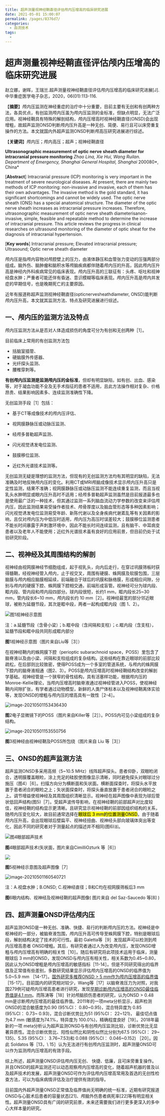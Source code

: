 ```yaml
---
title: 超声测量视神经鞘直径评估颅内压增高的临床研究进展
date: 2021-05-01 15:00:07
permalink: /pages/8376d7/
categories:
  - 血流技术
tags:
  - 
---
```

# 超声测量视神经鞘直径评估颅内压增高的临床研究进展

赵立娜，谢晖，王瑞兰.超声测量视神经鞘直径评估颅内压增高的临床研究进展[J].中华重症医学电子杂志，2020，06(01):113-116.

【**摘要**】颅内压监测在神经重症的治疗中十分重要，目前主要有无创和有创两种方法，各具优点，有创监测颅内压虽为颅内压监测的金标准，但缺点明显，无法广泛应用。视神经鞘具有特殊的解剖结构，颅内压增高时视神经鞘直径(ONSD)会出现增粗，故超声监测ONSD判断颅内压升高是一种无创、简便、易行且可以床旁重复操作的方法。本文就国内外超声监测ONSD判断颅高压研究进展进行综述。

【**关键词**】颅内压；颅内高压；超声；视神经鞘直径

**Ultrasonographic measurement of optic nerve sheath diameter for intracranial pressure monitoring** *Zhao Lina, Xie Hui, Wang Ruilan. Department of Emergency, Shanghai General Hospital, Shanghai* 200080*, China*

[**Abstract**] Intracranial pressure (ICP) monitoring is very important in the treatment of severe neurological diseases. At present, there are mainly two methods of ICP monitoring: non-invasive and invasive, each of them has their own advantages. The invasive method is the gold standard, it has significant shortcomings and cannot be widely used. The optic nerve sheath (ONS) has a special anatomical structure. The diameter of the optic nerve sheath increases as intracranial pressure increases. Therefore, ultrasonographic measurement of optic nerve sheath diameterisanon-invasive, simple, feasible and repeatable method to determine the increase of intracranial pressure. This article reviews the progress in clinical researches on ultrasound monitoring of the diameter of optic sheat for the diagnosis of intracranial hypertension.

[**Key words**] Intracranial pressure; Elevated intracranial pressure; Ultrasound; Optic nerve sheath diameter

颅内压是指颅内容物对颅腔壁上的压力，由液体静压和血管张力变动的压强两部分组成。脑外伤、脑肿瘤和脑积水等颅脑疾病都伴随着颅内压的升高，因此颅内压升高是神经内外科疾病常见的临床表现。颅内压升高的三联征有：头疼、呕吐和视神经盘水肿；严重者可能还伴有昏迷、意识模糊等临床表现。颅内压升高是颅内并发症的早期信号，也是晚期死亡的主要原因。

近年有报道称超声监测视神经鞘直径(opticnervesheathdiameter, ONSD)能判断颅内压升高，本文就其监测方法、特点及研究进展进行综述。

## 一、颅内压的监测方法及特点

颅内压监测方法从是否对人体造成损伤的角度可分为有创和无创两种［1］。

目前临床上常用的有创监测方法包

- 括脑室插管、
- 硬脑膜外传感器、
- 光纤探头监测、
- 腰椎穿刺等。

**有创颅内压监测是监测颅内压的金标准**，但却有明显缺陷，如有创、出血、感染等，对于凝血功能不全及无手术指征的患者不适用，且此方法操作相对复杂、价格昂贵、结果影响因素多、连续监测准确性下降。

无创监测手段［1］包括：

- 基于CT等成像技术的颅内压评估、

- 视网膜静脉压或动脉压监测、

- 经颅多普勒超声监测、

- 闪光视觉诱发电位监测、

- 鼓膜移位监测、

- 近红外光谱技术监测等。

无创监测无疑是理想的监测方法，但现有的无创监测方法均有其明显的缺陷，无法准确及时地反映颅内压的变化。利用CT或MRI颅脑成像技术显示颅内压升高只是定性监测，结果不准确；视网膜静脉压或动脉压监测不能连续重复监测，而且当视乳头水肿明显或眼内压升高时不适用；经颅多普勒超声监测虽然是目前报道最多也是使用最广泛的一种技术，但其通过监测一系列脑血流动力学参数的改变来评估颅内压，因此监测结果易受操作者技术、颅骨厚度以及脑血管形态等多种因素影响；闪光视觉诱发电位监测易受年龄、新陈代谢以及全身疾病代谢紊乱等有关因素的影响，且仅对颅内压为中低压时适用，颅内压为高压时误差较大；鼓膜移位监测患者不能长时间暴露于声刺激环境中，因此不能长时间连续监测，且有脑干、中耳病变患者以及老年人不能使用；近红外光谱技术虽有良好的应用前景，但目前仍处于试验研究阶段。

## 二、视神经及其周围结构的解剖

视神经由视网膜神经节细胞组成，起于视乳头，向内后走行，在穿过巩膜筛板时获得髓鞘，经视神经管入颅内，止于视交叉，周围有硬膜、蛛网膜及软膜包围，三层脑膜与颅内相应脑膜相延续，前端融合于球后的巩膜和脉络膜，形成相应间隙，分别与颅内的硬膜下腔、蛛网膜下腔相交通，前端形成盲管。视神经可分为球内段、眶内段、管内段和颅内段四部分。球内段很短，长约1 mm，眶内段长25\~30 mm，管内段长6\~10 mm，颅内段长约 10 mm［2］。视神经最宽的部分邻近眼球，被称为延髓节段，其次是眶中段，两者一起构成眶内段（图 1、2）。

![图1视神经示意图](/img/upload/image-20210501153108906.png)

注：a.延髓节段（含骨小梁）；b.眶中段（含间隔和支柱）；c.眶内段（含支柱），延髓节段和眶中段共同形成眶内部分

**图**1视神经示意图（图片来自Liu等［3］）



在视神经鞘内的蛛网膜下腔（perioptic subarachnoid space，POSS）里包含了脑脊液以及由小梁、间隔和支柱组成的复杂结构。这些结构在靠近眼球的前部比较疏松，在后部则比较致密，使得POSS成为一个多室的管道系统，与颅内的蛛网膜下腔内的脑脊液相通（图2、3）。POSS是颅内压增高时视神经鞘结构改变的解剖学基础。视神经管是一个狭窄的骨性结构，具有活塞样功能，根据颅内压的Monroe-Kellie理论，当颅内压增高时脑脊液通过视神经管进入POSS，使视神经鞘内间隙扩张，有学者通过动物模型，新鲜的人类尸体标本以及视神经鞘离体实验等，发现ONSD的增粗与颅内压的增高具有一致性［2-4］。



![image-20210501153436430](/img/upload/LRmaqz5Q9pxFTtX.png)

**图**2电子显微镜下的POSS（图片来自Killer等［2］）。POSS内可见小梁组成的复杂结构。



![image-20210501153550756](/img/upload/bvnzDJWg4cPYrBo.png)

**图**3视神经由视神经鞘及POSS所包绕（图片来自 Liu 等［3］）

## 三、ONSD的超声监测方法

超声监测ONSD多采用高频（5\~10.5 MHz）线阵超声探头。患者仰卧，双眼睑闭合，透明膜覆盖眼睑，涂上充足的硅胶使图像显示清晰，同时避免探头对眼球过分施压（图4）［6］。扫描方向分为横断面和矢状面。横断面探查时，将探头水平放置于患者闭合的眼睑之上；矢状面探查时，将探头垂直放置于患者闭合的眼睑之上。调节增益使视神经及其周围组织清晰显示。视神经在超声图像中表现为球后管状低回声结构(图5)［7］。受超声波传导影响，在视神经鞘的前部超声对比度较佳，视神经鞘的结构显示更清晰。且研究显示视神经鞘的前部因组织结构的关系，随颅内压变化较大，故目前通常选择在<mark>眼球后 3 mm的位置测量ONSD</mark>。由于随着颅内压升高，会出现眼球后壁扁平、视神经扭曲、视神经头部向玻璃体突出等变化，因此不同的研究者对于测量起点的描述并不相同(图6)⑻。

![图4眼部超声技术](/img/upload/image-20210501155932045.png)

**图**4眼部超声技术(矢状面，图片来自CimilliOzturk 等［6］)

![](/img/upload/image-20210501160251320.png)

**图**5视神经示意图及超声图像［7］

![image-20210501160540721](/img/upload/20210501160717.png)

注：A.视盘水肿；B.ONSD; C.视神经直径；B和C均在视网膜筛板后3 mm

**图**6眼内结构、视神经及视神经鞘的超声图像( 图片来自 del Saz-Saucedo 等[8] )

## 四、超声测量ONSD评估颅内压

超声监测ONSD是一种无创、准确、快捷、易行的判断颅内压的方法。视神经是中枢神经的一部分，被脑脊液包围，颅内压升高可传导至蛛网膜下腔，特别是眼球后段，解剖结构决定了技术的可行性。最初 Galetta等［9］发现超声可以检测到颅内压增高患者 ONSD增粗。其后，有研究者通过人为改变颅内压，发现ONSD增粗与颅内压增高有明确的相关性［10］。随后有研究将此项技术运用于临床，测量眼球后 3 mm的ONSD，发现ONSD与颅内压有相关性，相关系数为0.45\~0.80，因此认为ONSD增粗是颅内压增高的敏感指标［11-14］。但是不同研究得出的临界值及正常值有些差别，多数研究结果显示评估颅内压增高的ONSD的临界值为5.0\~5.9 mm ［14-17］。<u>国外研究多推荐ONSD \> 5 mm作为颅内压增高的临界值</u>［15-17］。目前国内的研究相对较少，Wang等［17］以脑脊液压力为对照，对我国279例可疑颅内压增高患者进行研究，发现<u>早期诊断颅内压增高的ONSD最佳临界值是4.1 mm</u>。而陈涛等［18］针对颅脑损伤患者的研究，认为ONSD \> 0.48 mm是诊断颅内压增高的最佳临界值。2011年的一项meta分析显示，超声检测ONSD的混合敏感度为0.90 (95%CI： 0.80\~0.95)，混合特异度为 0.85 (95%CI： 0.73\~ 0.93)，混合诊断优势比为51 (95%CI： 22\~121)， 最佳切点值为4.7 mm (敏感度为74.1%，特异度为 100.0%)，精确程度良好［19］。2018年最新的一项 meta分析认为超声监测ONSD与有创颅内压监测比较，诊断优势比无显著异质性。混合诊断优势比、阳性似然比和阴性似然比分别为67.5 (95%CI： 29\~ 135)、5.35 (95%CI： 3.76\~7.53)和 0.088 (95%CI： 0.046\~0.152) ［20］。因此 Soldatos 等［13，\ 15］认为无法进行有创颅内压监测时，超声测量ONSD可以作为监测颅内压增高的有效手段。

综上所述，超声测量ONSD评估颅内压无创、 快捷、低廉，且可床旁重复操作。并且ONSD的超声监测还可以动态观察颅内压增高的变化，随着超声机器的普及以及超声技术的发展，超声测量ONSD可作为评估颅内压增高常用及首选的无创性检查方法，可以为临床病情评估及治疗提供有效的指导。

目前国内外超声测量ONSD正常值及临界值尚无明确的统一标准，近期有研究报道ONSD与心脏术后患者的容量状态[21]、颅脑外伤患者病死率[22]等有明显相关性。超声测量ONSD具有广阔的研究前景，未来还需要我们进行更多更深入的多中心大样本量的研究。

